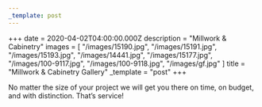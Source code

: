 ```yaml
---
_template: post
---
```


+++
date = 2020-04-02T04:00:00.000Z
description = "Millwork & Cabinetry"
images = [
  "/images/15190.jpg",
  "/images/15191.jpg",
  "/images/15193.jpg",
  "/images/14441.jpg",
  "/images/15177.jpg",
  "/images/100-9117.jpg",
  "/images/100-9118.jpg",
  "/images/gf.jpg"
]
title = "Millwork & Cabinetry Gallery"
_template = "post"
+++

No matter the size of your project we will get you there on time, on budget, and with distinction. That’s service!
